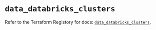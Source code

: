 # `data_databricks_clusters`

Refer to the Terraform Registory for docs: [`data_databricks_clusters`](https://registry.terraform.io/providers/databricks/databricks/1.18.0/docs/data-sources/clusters).
